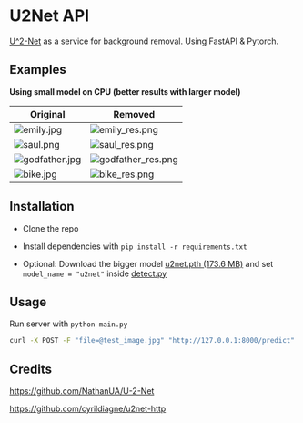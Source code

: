 # U2Net API

[U^2-Net](https://github.com/NathanUA/U-2-Net) as a service for background removal. Using FastAPI & Pytorch.


## Examples

**Using small model on CPU (better results with larger model)**

Original | Removed
--- | ---
![emily.jpg](https://i.ibb.co/PzsvZtV/emily.jpg) | ![emily_res.png](https://i.ibb.co/Km2QXwx/emily-res.png)
![saul.png](https://i.ibb.co/Zg4B3WZ/saul.png) | ![saul_res.png](https://i.ibb.co/T1KTHSz/saul-res.png)
![godfather.jpg](https://i.ibb.co/T22gfLY/godfather.jpg) | ![godfather_res.png](https://i.ibb.co/Bs2MYpJ/godfather-res.png)
![bike.jpg](https://i.ibb.co/s3v6CCs/bike.jpg) | ![bike_res.png](https://i.ibb.co/bKXPmrZ/bike-res.png)


## Installation

* Clone the repo
* Install dependencies with `pip install -r requirements.txt`

* Optional: Download the bigger model [u2net.pth (173.6 MB)](https://drive.google.com/file/d/1ao1ovG1Qtx4b7EoskHXmi2E9rp5CHLcZ/view?usp=sharing) and set `model_name = "u2net"` inside [detect.py](detect.py)


## Usage

Run server with `python main.py`

```bash
curl -X POST -F "file=@test_image.jpg" "http://127.0.0.1:8000/predict" -o result.png
```

## Credits

https://github.com/NathanUA/U-2-Net

https://github.com/cyrildiagne/u2net-http
